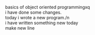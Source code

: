 basics of object oriented programmingxq <br />
i have done some changes. <br />
today i wrote a new program./n <br />
i have written something  new today  <br />
make  new line
